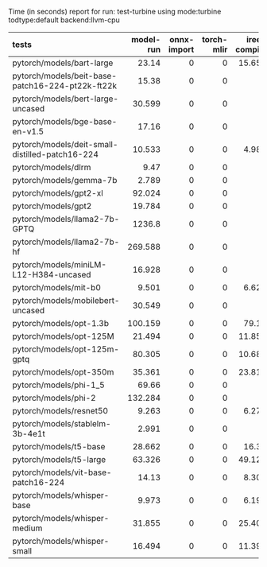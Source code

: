 Time (in seconds) report for run: test-turbine using mode:turbine todtype:default backend:llvm-cpu

| tests                                            |   model-run |   onnx-import |   torch-mlir |   iree-compile |   inference |
|:-------------------------------------------------|------------:|--------------:|-------------:|---------------:|------------:|
| pytorch/models/bart-large                        |      23.14  |             0 |            0 |         15.651 |      19.13  |
| pytorch/models/beit-base-patch16-224-pt22k-ft22k |      15.38  |             0 |            0 |          0     |       0     |
| pytorch/models/bert-large-uncased                |      30.599 |             0 |            0 |          0     |       0     |
| pytorch/models/bge-base-en-v1.5                  |      17.16  |             0 |            0 |          0     |       0     |
| pytorch/models/deit-small-distilled-patch16-224  |      10.533 |             0 |            0 |          4.985 |       0.274 |
| pytorch/models/dlrm                              |       9.47  |             0 |            0 |          0     |       0     |
| pytorch/models/gemma-7b                          |       2.789 |             0 |            0 |          0     |       0     |
| pytorch/models/gpt2-xl                           |      92.024 |             0 |            0 |          0     |       0     |
| pytorch/models/gpt2                              |      19.784 |             0 |            0 |          0     |       0     |
| pytorch/models/llama2-7b-GPTQ                    |    1236.8   |             0 |            0 |          0     |       0     |
| pytorch/models/llama2-7b-hf                      |     269.588 |             0 |            0 |          0     |       0     |
| pytorch/models/miniLM-L12-H384-uncased           |      16.928 |             0 |            0 |          0     |       0     |
| pytorch/models/mit-b0                            |       9.501 |             0 |            0 |          6.622 |       0.4   |
| pytorch/models/mobilebert-uncased                |      30.549 |             0 |            0 |          0     |       0     |
| pytorch/models/opt-1.3b                          |     100.159 |             0 |            0 |         79.12  |      21.748 |
| pytorch/models/opt-125M                          |      21.494 |             0 |            0 |         11.855 |      11.856 |
| pytorch/models/opt-125m-gptq                     |      80.305 |             0 |            0 |         10.688 |      17.463 |
| pytorch/models/opt-350m                          |      35.361 |             0 |            0 |         23.818 |      12.598 |
| pytorch/models/phi-1_5                           |      69.66  |             0 |            0 |          0     |       0     |
| pytorch/models/phi-2                             |     132.284 |             0 |            0 |          0     |       0     |
| pytorch/models/resnet50                          |       9.263 |             0 |            0 |          6.273 |       0.403 |
| pytorch/models/stablelm-3b-4e1t                  |       2.991 |             0 |            0 |          0     |       0     |
| pytorch/models/t5-base                           |      28.662 |             0 |            0 |         16.37  |      13.452 |
| pytorch/models/t5-large                          |      63.326 |             0 |            0 |         49.126 |      21.781 |
| pytorch/models/vit-base-patch16-224              |      14.13  |             0 |            0 |          8.306 |       0.649 |
| pytorch/models/whisper-base                      |       9.973 |             0 |            0 |          6.199 |      14.705 |
| pytorch/models/whisper-medium                    |      31.855 |             0 |            0 |         25.405 |      23.495 |
| pytorch/models/whisper-small                     |      16.494 |             0 |            0 |         11.397 |      22.085 |
